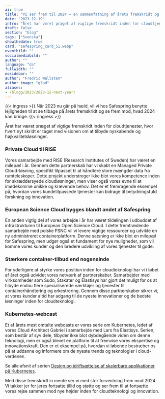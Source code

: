 ```yaml
---
ai: true
title: "Vi ser frem til 2024 – en sammenfatning af årets fremskridt og fremtidsudsigter"
date: "2023-12-19"
intro: "Året har været præget af vigtige fremskridt inden for cloudtjenester, hvor hvert nyt skridt er taget med visionen om at tilbyde nyskabende løsninger af høj kvalitet."
draft: false
section: "blog"
tags: ["Svenska"]
showthedate: true
card: "safespring_card_51.webp"
eventbild: ""
socialmediabild: ""
author: ""
language: "da"
fullwidth: ""
nosidebar: ""
author: "Fredric Wallsten"
author_image: "glad"
aliases:
- /blogg/2023/2023-12-next-year/
---
```

{{< ingress >}}
Når 2023 nu går på hæld, vil vi hos Safespring benytte lejligheden til at se tilbage på årets fremskridt og se frem mod, hvad 2024 kan bringe.
{{< /ingress >}}

Året har været præget af vigtige fremskridt inden for cloudtjenester, hvor hvert nyt skridt er taget med visionen om at tilbyde nyskabende og højkvalitetsløsninger.

### Private Cloud til RISE

Vores samarbejde med RISE (Research Institutes of Sweden) har været en milepæl i år. Gennem dette partnerskab har vi skabt en Managed Private Cloud-løsning, specifikt tilpasset til at håndtere store mængder data fra rumteleskoper. Dette projekt understreger ikke blot vores kompetence inden for skræddersyede cloudløsninger, men viser også vores evne til at imødekomme unikke og krævende behov. Det er et fremragende eksempel på, hvordan vores kundetilpassede tjenester kan bidrage til betydningsfuld forskning og innovation.

### European Science Cloud bygges blandt andet af Safespring

En anden vigtig del af vores arbejde i år har været tildelingen i udbuddet af infrastrukturen til European Open Science Cloud. I dette fremtrædende samarbejde med polske PSNC vil vi levere vigtige ressourcer og udvikle en ny administreret containerplatform. Denne satsning er ikke blot en milepæl for Safespring, men udgør også et fundament for nye muligheder, som vil komme vores kunder og den bredere udvikling af vores tjenester til gode.

### Stærkere container-tilbud end nogensinde

For yderligere at styrke vores position inden for cloudteknologi har vi i løbet af året også udvidet vores netværk af partnerskaber. Samarbejder med virksomheder som Sudo, Stakater og Elastisys har gjort det muligt for os at tilbyde endnu flere specialiserede værktøjer og tjenester til containerhåndtering og orkestrering. Gennem disse partnerskaber sikrer vi, at vores kunder altid har adgang til de nyeste innovationer og de bedste løsninger inden for cloudteknologi.

### Kubernetes-webcast

Et af årets mest omtalte webcasts er vores serie om Kubernetes, ledet af vores Cloud Architect Gabriel i samarbejde med Lars fra Elastisys. Serien, som består af syv dele, tilbyder ikke blot dybdegående viden om denne teknologi, men er også blevet en platform til at fremvise vores ekspertise og innovationskraft. Den er et eksempel på, hvordan vi løbende bestræber os på at uddanne og informere om de nyeste trends og teknologier i cloud-verdenen.

Se alle afsnit af serien [Design og idriftsættelse af skalerbare applikationer på Kubernetes](/webinar/kubernetes-15-principles).

Med disse fremskridt in mente ser vi med stor forventning frem mod 2024. Vi takker jer for jeres fortsatte tillid og støtte og ser frem til at fortsætte vores rejse sammen mod nye højder inden for cloudteknologi og innovation.